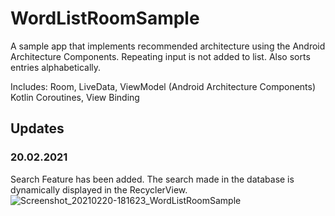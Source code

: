 # WordListRoomSample
A sample app that implements recommended architecture using the Android Architecture Components.
Repeating input is not added to list. Also sorts entries alphabetically.

Includes: 
Room, LiveData, ViewModel (Android Architecture Components)
Kotlin Coroutines,
View Binding

## Updates
  ### 20.02.2021
  Search Feature has been added. The search made in the database is dynamically displayed in the RecyclerView.
![Screenshot_20210220-181623_WordListRoomSample](https://user-images.githubusercontent.com/43733328/108600367-fa3d8300-73a7-11eb-9017-a5c74420fb2b.jpg)



